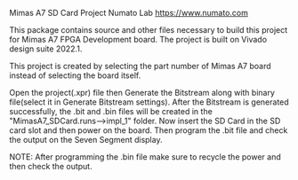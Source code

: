 Mimas A7 SD Card Project
Numato Lab
https://www.numato.com

This package contains source and other files necessary to build this project for Mimas A7 FPGA Development board.
The project is built on Vivado design suite 2022.1.

This project is created by selecting the part number of Mimas A7 board instead of selecting the board itself.

Open the project(.xpr) file then Generate the Bitstream along with binary file(select it in Generate Bitstream settings). After the Bitstream is generated successfully, the .bit and .bin files will be created in the "MimasA7_SDCard.runs-->impl_1" folder. Now insert the SD Card in the SD card slot and then power on the board. Then program the .bit file and check the output on the Seven Segment display. 

NOTE: After programming the .bin file make sure to recycle the power and then check the output.